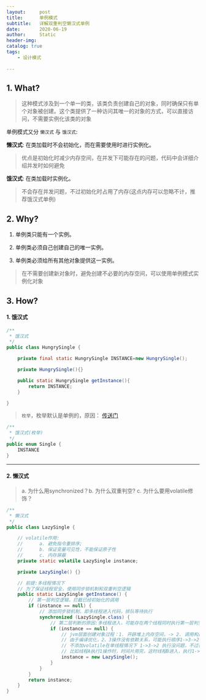 ```yaml
---
layout:     post
title:      单例模式
subtitle:   详解双重判空懒汉式单例
date:       2020-06-19
author:     Static
header-img: 
catalog: true
tags:
    - 设计模式
    
---
```


## 1. What?

> 这种模式涉及到一个单一的类，该类负责创建自己的对象，同时确保只有单个对象被创建。这个类提供了一种访问其唯一的对象的方式，可以直接访问，不需要实例化该类的对象

单例模式又分 `懒汉式` 与 `饿汉式`:

**懒汉式**: 在类加载时不会初始化，而在需要使用时进行实例化。

> 优点是初始化时减少内存空间，在并发下可能存在的问题，代码中会详细介绍并发时如何避免

**饿汉式**: 在类加载时实例化。

> 不会存在并发问题，不过初始化时占用了内存(这点内存可以忽略不计，推荐饿汉式单例)


## 2. Why?

1. 单例类只能有一个实例。

2. 单例类必须自己创建自己的唯一实例。

3. 单例类必须给所有其他对象提供这一实例。

> 在不需要创建新对象时，避免创建不必要的内存空间，可以使用单例模式实例化对象

## 3. How?  

#### 1.  饿汉式

```java
/**
 * 饿汉式
 */
public class HungrySingle {

    private final static HungrySingle INSTANCE=new HungrySingle();

    private HungrySingle(){}

    public static HungrySingle getInstance(){
        return INSTANCE;
    }

}
```

> `枚举`，枚举默认是单例的，原因： [传送门](http://whvixd.com/2018/06/28/JavaEnum/)

```java
/**
 * 饿汉式(枚举)
 */
public enum Single {
    INSTANCE
}
```

---

#### 2. 懒汉式

> a. 为什么用synchronized？b. 为什么双重判空? c. 为什么要用volatile修饰？

```java
/**
 * 懒汉式
 */
public class LazySingle {

    // volatile作用:
    //      a. 避免指令重排序;
    //      b. 保证变量可见性，不能保证原子性
    //      c. 内存屏蔽
    private static volatile LazySingle instance;

    private LazySingle() {}

    // 前提:多线程情况下
    // 为了保证线程安全，使用同步锁机制和双重判空逻辑
    public static LazySingle getInstance() {
        // 第一层判空逻辑，拦截已经初始化的调用
        if (instance == null) {
            // 添加同步锁机制，即多线程进入代码，排队等待执行
            synchronized (LazySingle.class) {
                // 第二层判断的原因:多线程进入，可能存在两个线程同时执行第一层判空都进入代码块，则需要再次判断是否为空，若没有判空逻辑，则会出现创建多个实例的问题
                if (instance == null) {
                    // jvm层面创建对象过程：1. 开辟堆上内存空间，-> 2. 调用构造方法，-> 3. 分配指针指向实例对象的内存地址，即非原子操作
                    // 由于编译优化，2、3操作没有依赖关系，可能执行顺序1->3->2，也可能是1->2->3，不过volatile可避免指令重排序，只允许顺序执行:1->2->3
                    // 不添加volatile在单线程情况下 1->3->2 执行没问题，不过在多线程下可能会有问题
                    // 比如线程A执行1操作时，时间片用完，这时线程B进入，执行1->3，时间片用完，线程A继续执行，发现不为空，直接返回，其实还没有执行构造方法，对象还是没有实例化
                    instance = new LazySingle();
                }
            }
        }
        return instance;
    }
}
```